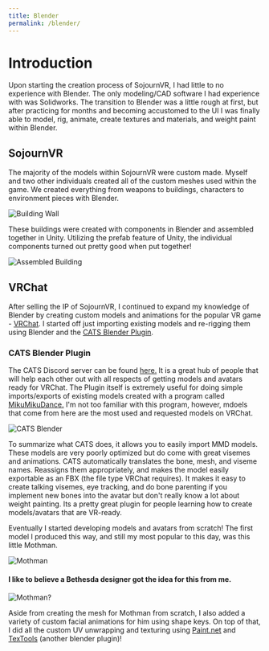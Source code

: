 ```yaml
---
title: Blender
permalink: /blender/
---
```


# Introduction
Upon starting the creation process of SojournVR, I had little to no experience with Blender. The only modeling/CAD software I had experience with was Solidworks. The transition to Blender was a little rough at first, but after practicing for months and becoming accustomed to the UI I was finally able to model, rig, animate, create textures and materials, and weight paint within Blender.

## SojournVR

The majority of the models within SojournVR were custom made. Myself and two other individuals created all of the custom meshes used within the game. We created everything from weapons to buildings, characters to environment pieces with Blender.

![Building Wall](https://pierrce.github.io/images/houseexample.PNG)

 These buildings were created with components in Blender and assembled together in Unity. Utilizing the prefab feature of Unity, the individual components turned out pretty good when put together!

 ![Assembled Building](https://pierrce.github.io/images/firstthatchedroof.PNG)

## VRChat

After selling the IP of SojournVR, I continued to expand my knowledge of Blender by creating custom models and animations for the popular VR game - [VRChat](https://www.vrchat.net/). I started off just importing existing models and re-rigging them using Blender and the [CATS Blender Plugin](https://catsblenderplugin.com/homepage). 

### CATS Blender Plugin

The CATS Discord server can be found [here.](https://discordapp.com/invite/f8yZGnv) It is a great hub of people that will help each other out with all respects of getting models and avatars ready for VRChat. The Plugin itself is extremely useful for doing simple imports/exports of existing models created with a program called [MikuMikuDance.](https://learnmmd.com/downloads/) I'm not too familiar with this program, however, mdoels that come from here are the most used and requested models on VRChat.

![CATS Blender](https://pierrce.github.io/images/catsblenderplugin.PNG)

To summarize what CATS does, it allows you to easily import MMD models. These models are very poorly optimized but do come with great visemes and animations. CATS automatically translates the bone, mesh, and viseme names. Reassigns them appropriately, and makes the model easily exportable as an FBX (the file type VRChat requires). It makes it easy to create talking visemes, eye tracking, and do bone parenting if you implement new bones into the avatar but don't really know a lot about weight painting. Its a pretty great plugin for people learning how to create models/avatars that are VR-ready.

Eventually I started developing models and avatars from scratch! The first model I produced this way, and still my most popular to this day, was this little Mothman.

![Mothman](https://pierrce.github.io/images/mothman.jpg)

#### I like to believe a Bethesda designer got the idea for this from me.

![Mothman?](https://i.redd.it/j7o1iirboa311.png)

Aside from creating the mesh for Mothman from scratch, I also added a variety of custom facial animations for him using shape keys. On top of that, I did all the custom UV unwrapping and texturing using [Paint.net](https://www.getpaint.net/download.html) and [TexTools](http://renderhjs.net/textools/blender/) (another blender plugin)!
